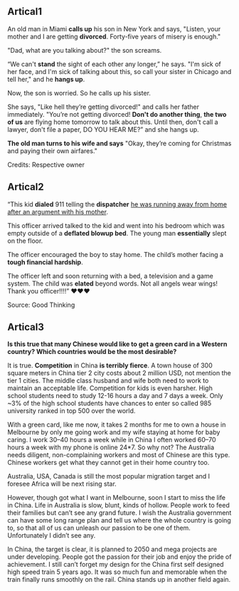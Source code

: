 ## Artical1

An old man in Miami **calls up** his son in New York and says, "Listen, your mother and I are getting **divorced**. Forty-five years of misery is enough."

"Dad, what are you talking about?" the son screams.

“We can't **stand** the sight of each other any longer,” he says. "I'm sick of her face, and I'm sick of talking about this, so call your sister in Chicago and tell her," and he **hangs up**.

Now, the son is worried. So he calls up his sister.

She says, "Like hell they’re getting divorced!" and calls her father immediately. "You’re not getting divorced! **Don't do another thing**, **the two of us** are flying home tomorrow to talk about this. Until then, don't call a lawyer, don't file a paper, DO YOU HEAR ME?” and she hangs up.

**The old man turns to his wife and says** "Okay, they’re coming for Christmas and paying their own airfares."

Credits: Respective owner

## Artical2

“This kid **dialed** 911 telling the **dispatcher** <u>he was running away from home after an argument with his mother</u>.

This officer arrived talked to the kid and went into his bedroom which was empty outside of a **deflated blowup bed**. The young man **essentially** slept on the floor.

The officer encouraged the boy to stay home. The child’s mother facing a **tough financial hardship**.

The officer left and soon returning with a bed, a television and a game system. The child was **elated** beyond words. Not all angels wear wings! Thank you officer!!!!” ❤️❤️❤️

Source: Good Thinking

## Artical3

**Is this true that many Chinese would like to get a green card in a Western country? Which countries would be the most desirable?**

It is true. **Competition** in China **is terribly fierce**. A town house of 300 square meters in China tier 2 city costs about 2 million USD, not mention the tier 1 cities. The middle class husband and wife both need to work to maintain an acceptable life. Competition for kids is even harsher. High school students need to study 12-16 hours a day and 7 days a week. Only ~3% of the high school students have chances to enter so called 985 university ranked in top 500 over the world.

With a green card, like me now, it takes 2 months for me to own a house in Melbourne by only me going work and my wife staying at home for baby caring. I work 30–40 hours a week while in China I often worked 60–70 hours a week with my phone is online 24*7. So why not? The Australia needs diligent, non-complaining workers and most of Chinese are this type. Chinese workers get what they cannot get in their home country too.

Australia, USA, Canada is still the most popular migration target and I foresee Africa will be next rising star.

However, though got what I want in Melbourne, soon I start to miss the life in China. Life in Australia is slow, blunt, kinds of hollow. People work to feed their families but can’t see any grand future. I wish the Australia government can have some long range plan and tell us where the whole country is going to, so that all of us can unleash our passion to be one of them. Unfortunately I didn’t see any.

In China, the target is clear, it is planned to 2050 and mega projects are under developing. People got the passion for their job and enjoy the pride of achievement. I still can’t forget my design for the China first self designed high speed train 5 years ago. It was so much fun and memorable when the train finally runs smoothly on the rail. China stands up in another field again.





















